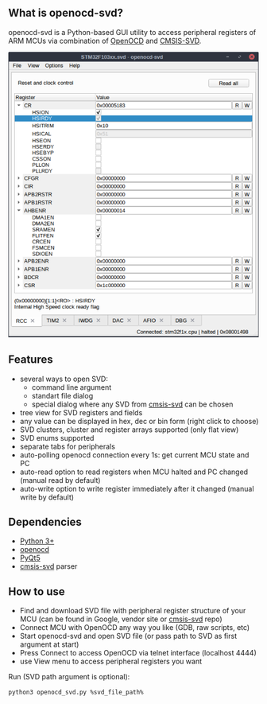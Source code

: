 ## What is openocd-svd?

openocd-svd is a Python-based GUI utility to access peripheral registers of ARM MCUs via combination of [OpenOCD](http://openocd.org/) and [CMSIS-SVD](http://cmsis.arm.com/).

![gui](gui.png)

## Features

- several ways to open SVD:
    - command line argument
    - standart file dialog
    - special dialog where any SVD from [cmsis-svd](https://github.com/posborne/cmsis-svd) can be chosen
- tree view for SVD registers and fields
- any value can be displayed in hex, dec or bin form (right click to choose)
- SVD clusters, cluster and register arrays supported (only flat view)
- SVD enums supported
- separate tabs for peripherals
- auto-polling openocd connection every 1s: get current MCU state and PC
- auto-read option to read registers when MCU halted and PC changed (manual read by default)
- auto-write option to write register immediately after it changed (manual write by default)

## Dependencies

- [Python 3+](https://www.python.org/downloads/)
- [openocd](http://openocd.org/)
- [PyQt5](https://pypi.org/project/PyQt5/)
- [cmsis-svd](https://github.com/posborne/cmsis-svd) parser

## How to use

- Find and download SVD file with peripheral register structure of your MCU (can be found in Google, vendor site or [cmsis-svd](https://github.com/posborne/cmsis-svd) repo)
- Connect MCU with OpenOCD any way you like (GDB, raw scripts, etc)
- Start openocd-svd and open SVD file (or pass path to SVD as first argument at start)
- Press Connect to access OpenOCD via telnet interface (localhost 4444)
- use View menu to access peripheral registers you want

Run (SVD path argument is optional):
```
python3 openocd_svd.py %svd_file_path%
```
